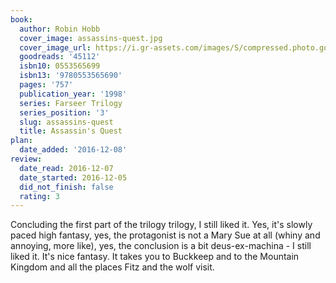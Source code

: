 ```yaml
---
book:
  author: Robin Hobb
  cover_image: assassins-quest.jpg
  cover_image_url: https://i.gr-assets.com/images/S/compressed.photo.goodreads.com/books/1399584431l/45112._SY160_.jpg
  goodreads: '45112'
  isbn10: 0553565699
  isbn13: '9780553565690'
  pages: '757'
  publication_year: '1998'
  series: Farseer Trilogy
  series_position: '3'
  slug: assassins-quest
  title: Assassin's Quest
plan:
  date_added: '2016-12-08'
review:
  date_read: 2016-12-07
  date_started: 2016-12-05
  did_not_finish: false
  rating: 3
---
```


Concluding the first part of the trilogy trilogy, I still liked it. Yes, it's slowly paced high fantasy, yes, the protagonist is not a Mary Sue at all (whiny and annoying, more like), yes, the conclusion is a bit deus-ex-machina - I still liked it. It's nice fantasy. It takes you to Buckkeep and to the Mountain Kingdom and all the places Fitz and the wolf visit.
